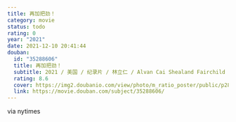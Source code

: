 ```yaml
---
title: 再加把劲！
category: movie
status: todo
rating: 0
year: "2021"
date: 2021-12-10 20:41:44
douban:
  id: "35288606"
  title: 再加把劲！
  subtitle: 2021 / 美国 / 纪录片 / 林立仁 / Alvan Cai Shealand Fairchild
  rating: 8.6
  cover: https://img2.doubanio.com/view/photo/m_ratio_poster/public/p2871382942.jpg
  link: https://movie.douban.com/subject/35288606/
---
```


via nytimes
